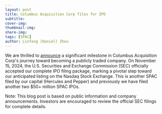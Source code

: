 ```yaml
---
layout: post
title: Columbus Acquisition Corp files for IPO
subtitle:
cover-img: 
thumbnail-img: 
share-img: 
tags: [SPAC]
author: Linfeng (Daniel) Zhou
---
```


We are thrilled to [announce](https://www.renaissancecapital.com/IPO-Center/News/107795/SPAC-Columbus-Acquisition-files-for-a-$58-million-IPO) a significant milestone in Columbus Acquisition Corp's journey toward becoming a 
publicly traded company. On November 15, 2024, the U.S. Securities and Exchange Commission (SEC) officially accepted our complete IPO filing package, marking a pivotal step toward our anticipated listing on the Nasdaq Stock Exchange. This is another SPAC filed by our capital (Hercules and Pepper) and previously we have filed another two $50+ million SPAC IPOs. 

Note: This blog post is based on public information and company announcements. Investors are encouraged to review the official SEC filings for complete details.